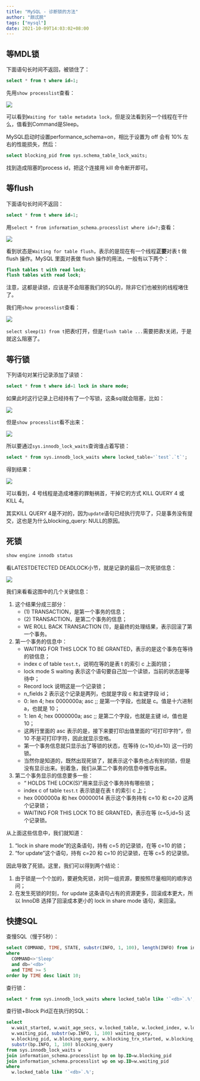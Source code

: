 ```yaml
---
title: "MySQL - 诊断锁的方法"
author: "颇忒脱"
tags: ["mysql"]
date: 2021-10-09T14:03:02+08:00
---
```


<!--more-->

## 等MDL锁

下面语句长时间不返回，被锁住了：

```sql
select * from t where id=1;
```

先用`show processlist`查看：

![](mdl-1.webp)

可以看到`Waiting for table metadata lock`，但是没法看到另一个线程在干什么，值看到Command是Sleep。

MySQL启动时设置performance_schema=on，相比于设置为 off 会有 10% 左右的性能损失，然后：

```sql
select blocking_pid from sys.schema_table_lock_waits;
```

找到造成阻塞的process id，把这个连接用 kill 命令断开即可。

## 等flush

下面语句长时间不返回：

```sql
select * from t where id=1;
```

用`select * from information_schema.processlist where id=?;`查看：

![](flush-wait.webp)

看到状态是`Waiting for table flush`，表示的是现在有一个线程**正要**对表 t 做 flush 操作。MySQL 里面对表做 flush 操作的用法，一般有以下两个：

```sql
flush tables t with read lock;
flush tables with read lock;
```

注意，这都是读锁，应该是不会阻塞我们的SQL的，除非它们也被别的线程堵住了。

我们用`show processlist`查看：

![](flush-wait-2.webp)

`select sleep(1) from t`把表t打开，但是`flush table ...`需要把表t关闭，于是就这么阻塞了。

## 等行锁

下列语句对某行记录添加了读锁：

```sql
select * from t where id=1 lock in share mode; 
```

如果此时这行记录上已经持有了一个写锁，这条sql就会阻塞，比如：

![](row-wait-1.webp)

但是`show processlist`看不出来：

![](row-wait-2.webp)

所以要通过`sys.innodb_lock_waits`查询谁占着写锁：

```sql
select * from sys.innodb_lock_waits where locked_table='`test`.`t`';
```

得到结果：

![](row-wait-3.webp)

可以看到，4 号线程是造成堵塞的罪魁祸首，干掉它的方式 KILL QUERY 4 或 KILL 4。

其实KILL QUERY 4是不对的，因为`update`语句已经执行完毕了，只是事务没有提交，这也是为什么blocking_query: NULL的原因。

## 死锁

```sql
show engine innodb status
```

看LATESTDETECTED DEADLOCK小节，就是记录的最后一次死锁信息：

![](deadlock.webp)

我们来看看这图中的几个关键信息：

1. 这个结果分成三部分：
   * (1) TRANSACTION，是第一个事务的信息；
   * (2) TRANSACTION，是第二个事务的信息；
   * WE ROLL BACK TRANSACTION (1)，是最终的处理结果，表示回滚了第一个事务。
2. 第一个事务的信息中：
   * WAITING FOR THIS LOCK TO BE GRANTED，表示的是这个事务在等待的锁信息；
   * index c of table `test`.`t`，说明在等的是表 t 的索引 c 上面的锁；
   * lock mode S waiting 表示这个语句要自己加一个读锁，当前的状态是等待中；
   * Record lock 说明这是一个记录锁；
   * n_fields 2 表示这个记录是两列，也就是字段 c 和主键字段 id；
   * 0: len 4; hex 0000000a; asc ;; 是第一个字段，也就是 c。值是十六进制 a，也就是 10；
   * 1: len 4; hex 0000000a; asc ;; 是第二个字段，也就是主键 id，值也是 10；
   * 这两行里面的 asc 表示的是，接下来要打印出值里面的“可打印字符”，但 10 不是可打印字符，因此就显示空格。
   * 第一个事务信息就只显示出了等锁的状态，在等待 (c=10,id=10) 这一行的锁。
   * 当然你是知道的，既然出现死锁了，就表示这个事务也占有别的锁，但是没有显示出来。别着急，我们从第二个事务的信息中推导出来。
3. 第二个事务显示的信息要多一些：
   * “ HOLDS THE LOCK(S)”用来显示这个事务持有哪些锁；
   * index c of table `test`.`t` 表示锁是在表 t 的索引 c 上；
   * hex 0000000a 和 hex 00000014 表示这个事务持有 c=10 和 c=20 这两个记录锁；
   * WAITING FOR THIS LOCK TO BE GRANTED，表示在等 (c=5,id=5) 这个记录锁。

从上面这些信息中，我们就知道：

1. “lock in share mode”的这条语句，持有 c=5 的记录锁，在等 c=10 的锁；
2. “for update”这个语句，持有 c=20 和 c=10 的记录锁，在等 c=5 的记录锁。

因此导致了死锁。这里，我们可以得到两个结论：

1. 由于锁是一个个加的，要避免死锁，对同一组资源，要按照尽量相同的顺序访问；
2. 在发生死锁的时刻，for update 这条语句占有的资源更多，回滚成本更大，所以 InnoDB 选择了回滚成本更小的 lock in share mode 语句，来回滚。

## 快捷SQL

查慢SQL（慢于5秒）：

```sql
select COMMAND, TIME, STATE, substr(INFO, 1, 100), length(INFO) from information_schema.processlist 
where 
  COMMAND<>'Sleep' 
  and db='<db>' 
  and TIME >= 5
order by TIME desc limit 10;
```

查行锁：

```sql
select * from sys.innodb_lock_waits where locked_table like '`<db>`.%';
```

查行锁+Block Pid正在执行的SQL：

```sql
select 
  w.wait_started, w.wait_age_secs, w.locked_table, w.locked_index, w.locked_type,
  w.waiting_pid, substr(wp.INFO, 1, 100) waiting_query,
  w.blocking_pid, w.blocking_query, w.blocking_trx_started, w.blocking_trx_age,
  substr(bp.INFO, 1, 100) blocking_query
from sys.innodb_lock_waits w 
join information_schema.processlist bp on bp.ID=w.blocking_pid
join information_schema.processlist wp on wp.ID=w.waiting_pid
where 
  w.locked_table like '`<db>`.%';
```

